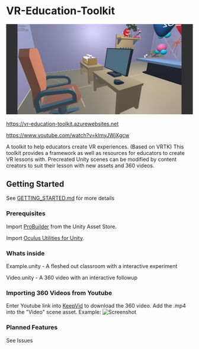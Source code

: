 # VR-Education-Toolkit

![Screenshot](https://github.com/Legorobotdude/VR-Education-Toolkit/blob/master/Images/hackil18.3.png "Screenshot")

https://vr-education-toolkit.azurewebsites.net

https://www.youtube.com/watch?v=klmyJWjXgcw

A toolkit to help educators create VR experiences. (Based on VRTK)
This toolkit provides a framework as well as resources for educators to create VR lessons with. Precreated Unity scenes can be modified by content creators to suit their lesson with new assets and 360 videos.

## Getting Started

See [GETTING_STARTED.md](GETTING_STARTED.md) for more details

### Prerequisites

Import [ProBuilder](https://assetstore.unity.com/packages/tools/modeling/probuilder-111418 "probuilder") from the Unity Asset Store.

Import [Oculus Utilities for Unity](https://developer.oculus.com/downloads/package/oculus-utilities-for-unity-5/ "oculus-utilities-for-unity-5").

### Whats inside

Example.unity - A fleshed out classroom with a interactive experiment

Video.unity - A 360 video with an interactive followup

### Importing 360 Videos from Youtube

Enter Youtube link into [KeepVid](https://keepvid.com/ "keepvid") to download the 360 video. Add the .mp4 into the "Video" scene asset.
Example:
![Screenshot](https://github.com/Legorobotdude/VR-Education-Toolkit/blob/master/Images/360cap.PNG "360 Video")

### Planned Features

See Issues

